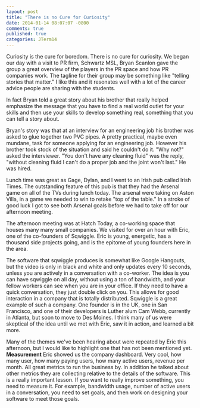```yaml
---
layout: post
title: "There is no Cure for Curiosity"
date: 2014-01-14 08:07:07 -0800
comments: true
published: true
categories: JTerm14
---
```


Curiosity is the cure for boredom.  There is no cure for curiosity.  We began our day with a visit to PR firm, Schwartz MSL, Bryan Scanlon gave the group a great overview of the players in the PR space and how PR companies work.   The tagline for their group may be something like "telling stories that matter." I like this and it resonates well with a lot of the career advice people are sharing with the students. 

In fact Bryan told a great story about his brother that really helped emphasize the message that you have to find a real world outlet for your skills and then use your skills to develop something real, something that you can tell a story about. <!-- more -->

Bryan's story was that at an interview for an engineering job his brother was asked to glue together two PVC pipes.  A pretty practical, maybe even mundane, task for someone applying for an engineering job.  However his brother took stock of the situation and said he couldn't do it.  "Why not?" asked the interviewer.  "You don't have any cleaning fluid" was the reply, "without cleaning fluid I can't do a proper job and the joint won't last."  He was hired.

Lunch time was great as Gage, Dylan, and I went to an Irish pub called Irish Times.  The outstanding feature of this pub is that they had the Arsenal game on all of the TVs during lunch today.  The arsenal were taking on Aston Villa, in a game we needed to win to retake "top of the table."  In a stroke of good luck I got to see both Arsenal goals before we had to take off for our afternoon meeting.

The afternoon meeting was at Hatch Today, a co-working space that houses many many small companies.  We visited for over an hour with Eric, one of the co-founders of Sqwiggle.  Eric is young, energetic, has a thousand side projects going, and is the epitome of young founders here in the area.  

The software that sqwiggle produces is somewhat like Google Hangouts, but the video is only in black and white and only updates every 10 seconds, unless you are actively in a conversation with a co-worker.  The idea is you can have sqwiggle on all day, without using a ton of bandwidth, and your fellow workers can see when you are in your office.  If they need to have a quick conversation, they just double click on you.  This allows for good interaction in a company that is totally distributed.  Sqwiggle is a great example of such a company.  One founder is in the UK, one in San Francisco, and one of their developers is Luther alum Cam Webb, currently in Atlanta, but soon to move to Des Moines.  I think many of us were skeptical of the idea until we met with Eric, saw it in action, and learned a bit more.

Many of the themes we've been hearing about were repeated by Eric this afternoon, but I would like to highlight one that has not been mentioned yet.  **Measurement**  Eric showed us the company dashboard.  Very cool, how many user, how many paying users, how many active users, revenue per month.  All great metrics to run the business by.  In addition he talked about other metrics they are collecting relative to the details of the software.  This is a really important lesson.  If you want to really improve something, you need to measure it.  For example, bandwidth usage, number of active users in a conversation, you need to set goals, and then work on designing your software to meet those goals.

